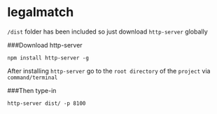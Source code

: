 # legalmatch

`/dist` folder has been included so just download `http-server` globally

###Download http-server
```
npm install http-server -g
```

After installing `http-server` go to the `root directory` of the `project` via `command/terminal`

###Then type-in
```
http-server dist/ -p 8100
```
<!-- ## Project setup
```
npm install
```

### Compile and hot-reloads for development
```
npm run serve
```

### Compile and minifies for production
```
npm run build
``` -->



<!-- ### Lints and fixes files
```
npm run lint
``` -->


